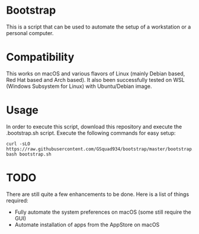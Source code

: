 # Bootstrap
This is a script that can be used to automate the setup of a workstation or a personal computer.

# Compatibility
This works on macOS and various flavors of Linux (mainly Debian based, Red Hat based and Arch based).
It also been successfully tested on WSL (Windows Subsystem for Linux) with Ubuntu/Debian image.

# Usage
In order to execute this script, download this repository and execute the .bootstrap.sh script.
Execute the following commands for easy setup:

```
curl -sLO https://raw.githubusercontent.com/GSquad934/bootstrap/master/bootstrap.sh
bash bootstrap.sh
```

# TODO
There are still quite a few enhancements to be done. Here is a list of things required:

- Fully automate the system preferences on macOS (some still require the GUI)
- Automate installation of apps from the AppStore on macOS
